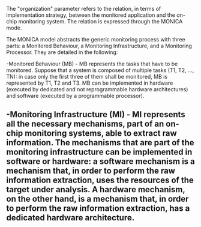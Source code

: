 The "organization" parameter refers to the relation, in terms of implementation strategy, between the monitored application and the on-chip monitoring system. The relation is expressed through the MONICA mode. 

The MONICA model abstracts the generic monitoring process with three parts: a Monitored Behaviour, a Monitoring Infrastructure, and a Monitoring Processor. They are detailed in the following:

-Monitored Behaviour (MB) - MB represents the tasks that have to be monitored. Suppose that a system is composed of multiple tasks (T1, T2, ..., TN): in case only the first three of them shall be monitored, MB is represented by T1, T2 and T3. MB can be implemented in hardware (executed by dedicated and not reprogrammable hardware architectures) and software (executed by a programmable processor).

-Monitoring Infrastructure (MI) - MI represents all the necessary mechanisms, part of an on-chip monitoring systems, able to extract raw information. The mechanisms that are part of the monitoring infrastructure can be implemented in software or hardware: a software mechanism is a mechanism that, in order to perform the raw information extraction, uses the resources of the target under analysis. A hardware mechanism, on the other hand, is a mechanism that, in order to perform the raw information extraction, has a dedicated hardware architecture.
- 
  
